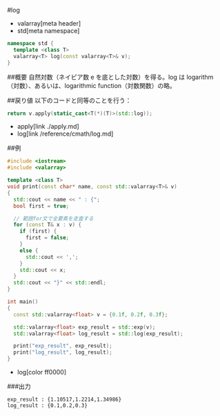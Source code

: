 #log
* valarray[meta header]
* std[meta namespace]

```cpp
namespace std {
  template <class T>
  valarray<T> log(const valarray<T>& v);
}
```

##概要
自然対数（ネイピア数 e を底とした対数）を得る。log は logarithm（対数）、あるいは、logarithmic function（対数関数）の略。


##戻り値
以下のコードと同等のことを行う：

```cpp
return v.apply(static_cast<T(*)(T)>(std::log));
```
* apply[link ./apply.md]
* log[link /reference/cmath/log.md]


##例
```cpp
#include <iostream>
#include <valarray>

template <class T>
void print(const char* name, const std::valarray<T>& v)
{
  std::cout << name << " : {";
  bool first = true;

  // 範囲for文で全要素を走査する
  for (const T& x : v) {
    if (first) {
      first = false;
    }
    else {
      std::cout << ',';
    }
    std::cout << x;
  }
  std::cout << "}" << std::endl;
}

int main()
{
  const std::valarray<float> v = {0.1f, 0.2f, 0.3f};

  std::valarray<float> exp_result = std::exp(v);
  std::valarray<float> log_result = std::log(exp_result);

  print("exp_result", exp_result);
  print("log_result", log_result);
}
```
* log[color ff0000]

###出力
```
exp_result : {1.10517,1.2214,1.34986}
log_result : {0.1,0.2,0.3}
```


